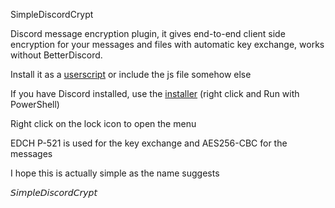 SimpleDiscordCrypt

Discord message encryption plugin, it gives end-to-end client side encryption for your messages and files with automatic key exchange, works without BetterDiscord.

Install it as a [userscript](https://gitlab.com/An0/SimpleDiscordCrypt/raw/master/SimpleDiscordCrypt.user.js) or include the js file somehow else

If you have Discord installed, use the [installer](https://gitlab.com/An0/SimpleDiscordCrypt/raw/master/SimpleDiscordCryptInstaller.ps1) (right click and Run with PowerShell)

Right click on the lock icon to open the menu

EDCH P-521 is used for the key exchange and AES256-CBC for the messages

I hope this is actually simple as the name suggests











𝘚𝘪𝘮𝘱𝘭𝘦𝘋𝘪𝘴𝘤𝘰𝘳𝘥𝘊𝘳𝘺𝘱𝘵